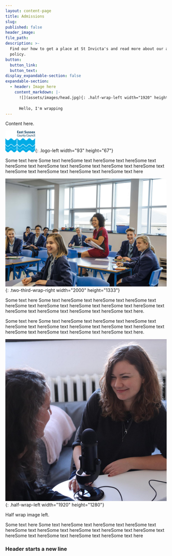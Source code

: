 ```yaml
---
layout: content-page
title: Admissions
slug:
published: false
header_image:
file_path:
description: >-
  Find our how to get a place at St Invicta's and read more about our admissions
  policy.
button:
  button_link:
  button_text:
display_expandable-section: false
expandable-section:
  - header: Image here
    content_markdown: |-
      ![](assets/images/head.jpg){: .half-wrap-left width="1920" height="1371"}

      Hello, I'm wrapping
---
```


Content here.

![](/assets/images/escc-logo-large.png){: .logo-left width="93" height="67"}

Some text here Some text hereSome text hereSome text hereSome text hereSome text hereSome text hereSome text hereSome text hereSome text hereSome text hereSome text hereSome text hereSome text here

![](/assets/images/classroom2.jpg){: .two-third-wrap-right width="2000" height="1333"}

Some text here Some text hereSome text hereSome text hereSome text hereSome text hereSome text hereSome text hereSome text hereSome text hereSome text hereSome text hereSome text hereSome text here.

Some text here Some text hereSome text hereSome text hereSome text hereSome text hereSome text hereSome text hereSome text hereSome text hereSome text hereSome text hereSome text hereSome text here.

![](/assets/images/news-radio.jpg){: .half-wrap-left width="1920" height="1280"}

Half wrap image left.

Some text here Some text hereSome text hereSome text hereSome text hereSome text hereSome text hereSome text hereSome text hereSome text hereSome text hereSome text hereSome text hereSome text here

### Header starts a new line
